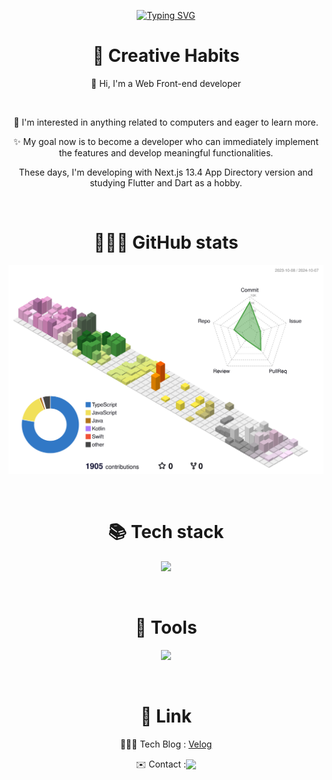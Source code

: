 <div align="center">

[![Typing SVG](https://readme-typing-svg.demolab.com?font=Lobster&pause=1000&color=f0f0f0&center=true&vCenter=true&width=435&lines=Hi%2C+there.+I'm+Taeyeon+Yoon.+)](https://git.io/typing-svg)
# 🦏 Creative Habits
<p>👋 Hi, I'm a Web Front-end developer</p>  <br />

<p>🤔 I'm interested in anything related to computers and eager to learn more.</p>
<p>✨ My goal now is to become a developer who can immediately implement the features and develop meaningful functionalities. </p>

These days, I'm developing with Next.js 13.4 App Directory version and studying Flutter and Dart as a hobby.

<br/>  

# 👨🏻‍💻 GitHub stats


![](./profile-3d-contrib/profile-south-season-animate.svg)


<br/>
    
 
# 📚 Tech stack

<p align="center">
  <a href="https://skillicons.dev">
    <img src="https://skillicons.dev/icons?i=nextjs,react,ts,js,html,css,tailwind,styledcomponents,redux,materialui,dart,flutter" />
  </a>
</p>

<br/>


# 🔨 Tools

<p align="center">
  <a href="https://skillicons.dev">
    <img src="https://skillicons.dev/icons?i=git,github,gitlab,vscode,figma,vercel,postman,linkedin" />
  </a>
</p>

<br/>


# 🔗 Link
👨🏻‍💻 Tech Blog : [Velog](https://velog.io/@okko8522) <br />
<div style="width: 100%; display: flex; justify-content: center; align-items: center;">✉️ Contact : <a href="okko8522@gmail.com" target="_blank"><img src="https://img.shields.io/badge/Gmail-f0f0f0?style=flat-square&logo=Gmail&logoColor=000"/></a></div>

</div>
